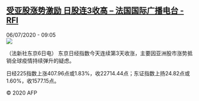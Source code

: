 <!--1594025742000-->
[受亚股涨势激励 日股连3收高 – 法国国际广播电台 - RFI](http://www.rfi.fr//cn/contenu/20200706-%E5%8F%97%E4%BA%9A%E8%82%A1%E6%B6%A8%E5%8A%BF%E6%BF%80%E5%8A%B1-%E6%97%A5%E8%82%A1%E8%BF%9E3%E6%94%B6%E9%AB%98)
------

<div>06/07/2020 - 09:05</div><img src="https://s.rfi.fr/media/display/3c825ff2-bf5c-11ea-bb12-005056bff430/w:310/p:16x9/eco0002b.200706150503.jpg"><div class="t-content__body u-clearfix"><div class="m-interstitial"></div><p>（法新社东京6日电）    东京日经指数今天连续第3天收涨，主要因亚洲股市涨势抵销全球疫情持续弹升的疑虑。</p><p>    日经225指数上涨407.96点或1.83%，收22714.44点；东证指数上扬24.82点或1.60%，收1577.15点。</p><p class="t-copyright">© 2020 AFP</p>        </div>
